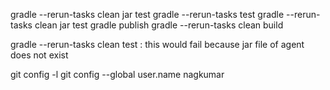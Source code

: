 gradle --rerun-tasks clean jar test
gradle --rerun-tasks test
gradle --rerun-tasks clean jar test
gradle publish
gradle --rerun-tasks clean build

gradle --rerun-tasks clean test : this would fail because jar file of agent does not exist

git config -l
git config --global user.name nagkumar